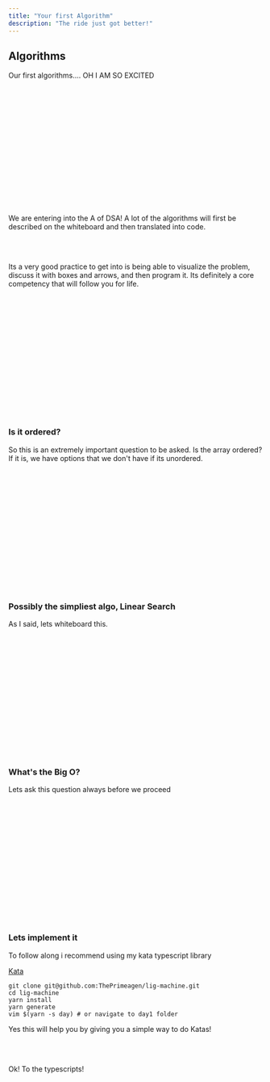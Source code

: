 ```yaml
---
title: "Your first Algorithm"
description: "The ride just got better!"
---
```


## Algorithms
Our first algorithms.... OH I AM SO EXCITED

<br/>
<br/>
<br/>
<br/>
<br/>
<br/>
<br/>
<br/>
<br/>
<br/>
<br/>
<br/>
<br/>
<br/>

We are entering into the A of DSA!  A lot of the algorithms will first be
described on the whiteboard and then translated into code.

<br/>
<br/>

Its a very good practice to get into is being able to visualize the problem,
discuss it with boxes and arrows, and then program it.  Its definitely a core
competency that will follow you for life.

<br/>
<br/>
<br/>
<br/>
<br/>
<br/>
<br/>
<br/>
<br/>
<br/>
<br/>
<br/>
<br/>
<br/>

### Is it ordered?
So this is an extremely important question to be asked.  Is the array ordered?
If it is, we have options that we don't have if its unordered.

<br/>
<br/>
<br/>
<br/>
<br/>
<br/>
<br/>
<br/>
<br/>
<br/>
<br/>
<br/>
<br/>
<br/>

### Possibly the simpliest algo, Linear Search
As I said, lets whiteboard this.

<br/>
<br/>
<br/>
<br/>
<br/>
<br/>
<br/>
<br/>
<br/>
<br/>
<br/>
<br/>
<br/>
<br/>

### What's the Big O?
Lets ask this question always before we proceed

<br/>
<br/>
<br/>
<br/>
<br/>
<br/>
<br/>
<br/>
<br/>
<br/>
<br/>
<br/>
<br/>
<br/>

### Lets implement it
To follow along i recommend using my kata typescript library

[Kata](https://github.com/ThePrimeagen/lig-machine)

```
git clone git@github.com:ThePrimeagen/lig-machine.git
cd lig-machine
yarn install
yarn generate
vim $(yarn -s day) # or navigate to day1 folder
```

Yes this will help you by giving you a simple way to do Katas!

<br/>
<br/>

Ok! To the typescripts!

<br/>
<br/>
<br/>
<br/>
<br/>
<br/>
<br/>
<br/>
<br/>
<br/>
<br/>
<br/>
<br/>
<br/>

